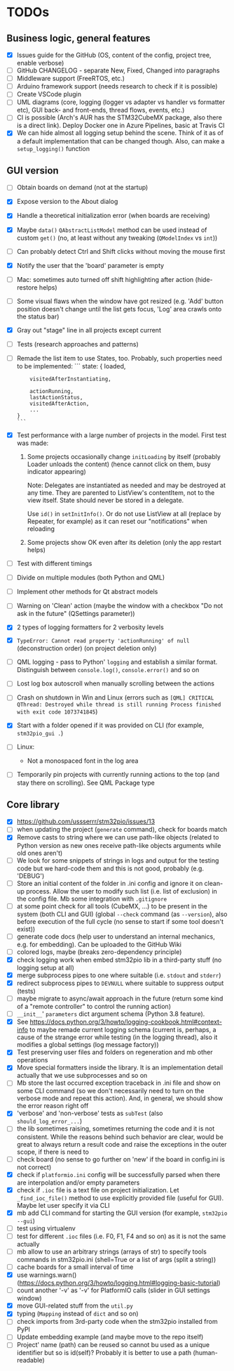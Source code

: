 # TODOs

## Business logic, general features
 - [x] Issues guide for the GitHub (OS, content of the config, project tree, enable verbose)
 - [ ] GitHub CHANGELOG - separate New, Fixed, Changed into paragraphs
 - [ ] Middleware support (FreeRTOS, etc.)
 - [ ] Arduino framework support (needs research to check if it is possible)
 - [ ] Create VSCode plugin
 - [ ] UML diagrams (core, logging (logger vs adapter vs handler vs formatter etc), GUI back- and front-ends, thread flows, events, etc.)
 - [ ] CI is possible (Arch's AUR has the STM32CubeMX package, also there is a direct link). Deploy Docker one in Azure Pipelines, basic at Travis CI
 - [x] We can hide almost all logging setup behind the scene. Think of it as of a default implementation that can be changed though. Also, can make a `setup_logging()` function

## GUI version
 - [ ] Obtain boards on demand (not at the startup)
 - [x] Expose version to the About dialog
 - [x] Handle a theoretical initialization error (when boards are receiving)
 - [x] Maybe `data()` `QAbstractListModel` method can be used instead of custom `get()` (no, at least without any tweaking (`QModelIndex` vs `int`))
 - [ ] Can probably detect Ctrl and Shift clicks without moving the mouse first
 - [x] Notify the user that the 'board' parameter is empty
 - [ ] Mac: sometimes auto turned off shift highlighting after action (hide-restore helps)
 - [ ] Some visual flaws when the window have got resized (e.g. 'Add' button position doesn't change until the list gets focus, 'Log' area crawls onto the status bar)
 - [x] Gray out "stage" line in all projects except current
 - [ ] Tests (research approaches and patterns)
 - [ ] Remade the list item to use States, too. Probably, such properties need to be implemented:
       ```
       state: {
           loaded,
        
           visitedAfterInstantiating,
            
           actionRunning,
           lastActionStatus,
           visitedAfterAction,
           ...
       }
       ```
 - [x] Test performance with a large number of projects in the model. First test was made:
      1. Some projects occasionally change `initLoading` by itself (probably Loader unloads the content) (hence cannot click on them, busy indicator appearing)

         Note: Delegates are instantiated as needed and may be destroyed at any time. They are parented to ListView's contentItem, not to the view itself. State should never be stored in a delegate.

         Use `id()` in `setInitInfo()`. Or do not use ListView at all (replace by Repeater, for example) as it can reset our "notifications" when reloading
      2. Some projects show OK even after its deletion (only the app restart helps)
 - [ ] Test with different timings
 - [ ] Divide on multiple modules (both Python and QML)
 - [ ] Implement other methods for Qt abstract models
 - [ ] Warning on 'Clean' action (maybe the window with a checkbox "Do not ask in the future" (QSettings parameter))
 - [x] 2 types of logging formatters for 2 verbosity levels
 - [x] `TypeError: Cannot read property 'actionRunning' of null` (deconstruction order) (on project deletion only)
 - [ ] QML logging - pass to Python' `logging` and establish a similar format. Distinguish between `console.log()`, `console.error()` and so on
 - [ ] Lost log box autoscroll when manually scrolling between the actions
 - [ ] Crash on shutdown in Win and Linux (errors such as `[QML] CRITICAL QThread: Destroyed while thread is still running Process finished with exit code 1073741845`)
 - [x] Start with a folder opened if it was provided on CLI (for example, `stm32pio_gui .`)
 - [ ] Linux:
      - Not a monospaced font in the log area
 - [ ] Temporarily pin projects with currently running actions to the top (and stay there on scrolling). See QML Package type

## Core library
 - [x] https://github.com/ussserrr/stm32pio/issues/13
 - [ ] when updating the project (`generate` command), check for boards match
 - [x] Remove casts to string where we can use path-like objects (related to Python version as new ones receive path-like objects arguments while old ones aren't)
 - [ ] We look for some snippets of strings in logs and output for the testing code but we hard-code them and this is not good, probably (e.g. 'DEBUG')
 - [ ] Store an initial content of the folder in .ini config and ignore it on clean-up process. Allow the user to modify such list (i.e. list of exclusion) in the config file. Mb some integration with `.gitignore`
 - [ ] at some point check for all tools (CubeMX, ...) to be present in the system (both CLI and GUI) (global `--check` command (as `--version`), also before execution of the full cycle (no sense to start if some tool doesn't exist))
 - [ ] generate code docs (help user to understand an internal mechanics, e.g. for embedding). Can be uploaded to the GitHub Wiki
 - [ ] colored logs, maybe (breaks zero-dependency principle)
 - [x] check logging work when embed stm32pio lib in a third-party stuff (no logging setup at all)
 - [x] merge subprocess pipes to one where suitable (i.e. `stdout` and `stderr`)
 - [x] redirect subprocess pipes to `DEVNULL` where suitable to suppress output (tests)
 - [ ] maybe migrate to async/await approach in the future (return some kind of a "remote controller" to control the running action)
 - [ ] `__init__`' `parameters` dict argument schema (Python 3.8 feature).
 - [x] See https://docs.python.org/3/howto/logging-cookbook.html#context-info to maybe remade current logging schema (current is, perhaps, a cause of the strange error while testing (in the logging thread), also it modifies a global settings (log message factory))
 - [x] Test preserving user files and folders on regeneration and mb other operations
 - [x] Move special formatters inside the library. It is an implementation detail actually that we use subprocesses and so on
 - [ ] Mb store the last occurred exception traceback in .ini file and show on some CLI command (so we don't necessarily need to turn on the verbose mode and repeat this action). And, in general, we should show the error reason right off
 - [x] 'verbose' and 'non-verbose' tests as `subTest` (also `should_log_error_...`)
 - [ ] the lib sometimes raising, sometimes returning the code and it is not consistent. While the reasons behind such behavior are clear, would be great to always return a result code and raise the exceptions in the outer scope, if there is need to
 - [ ] check board (no sense to go further on 'new' if the board in config.ini is not correct)
 - [x] check if `platformio.ini` config will be successfully parsed when there are interpolation and/or empty parameters
 - [x] check if `.ioc` file is a text file on project initialization. Let `_find_ioc_file()` method to use explicitly provided file (useful for GUI). Maybe let user specify it via CLI
 - [x] mb add CLI command for starting the GUI version (for example, `stm32pio --gui`)
 - [ ] test using virtualenv
 - [ ] test for different `.ioc` files (i.e. F0, F1, F4 and so on) as it is not the same actually
 - [ ] mb allow to use an arbitrary strings (arrays of str) to specify tools commands in stm32pio.ini (shell=True or a list of args (split a string))
 - [ ] cache boards for a small interval of time
 - [x] use warnings.warn() (https://docs.python.org/3/howto/logging.html#logging-basic-tutorial)
 - [ ] count another '-v' as '-v' for PlatformIO calls (slider in GUI settings window)
 - [x] move GUI-related stuff from the `util.py`
 - [x] typing (`Mapping` instead of `dict` and so on)
 - [ ] check imports from 3rd-party code when the stm32pio installed from PyPI
 - [ ] Update embedding example (and maybe move to the repo itself)
 - [ ] Project' name (path) can be reused so cannot bu used as a unique identifier but so is id(self)? Probably it is better to use a path (human-readable)
